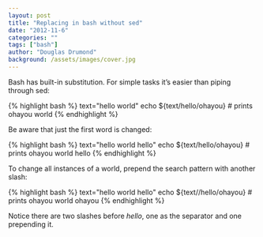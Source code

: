 ```yaml
---
layout: post
title: "Replacing in bash without sed"
date: "2012-11-6"
categories: ""
tags: ["bash"]
author: "Douglas Drumond"
background: /assets/images/cover.jpg
---
```


Bash has built-in substitution. For simple tasks it’s easier than piping through sed:

{% highlight bash %}
text="hello world"
echo ${text/hello/ohayou}   # prints ohayou world
{% endhighlight %}

Be aware that just the first word is changed:

{% highlight bash %}
text="hello world hello"
echo ${text/hello/ohayou}   # prints ohayou world hello
{% endhighlight %}

To change all instances of a world, prepend the search pattern with another slash:

{% highlight bash %}
text="hello world hello"
echo ${text//hello/ohayou}   # prints ohayou world ohayou
{% endhighlight %}

Notice there are two slashes before *hello*, one as the separator and one prepending it.

